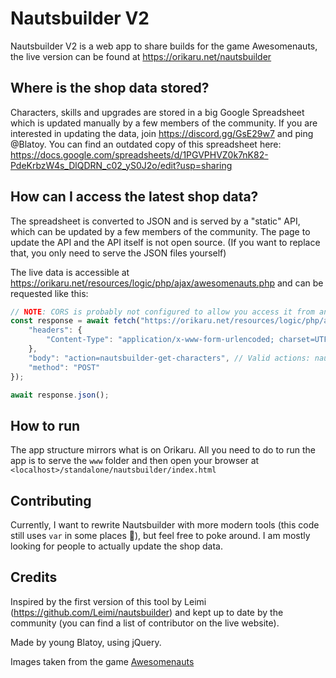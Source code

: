 # Nautsbuilder V2

Nautsbuilder V2 is a web app to share builds for the game Awesomenauts, the live version can be found at https://orikaru.net/nautsbuilder

## Where is the shop data stored?

Characters, skills and upgrades are stored in a big Google Spreadsheet which is updated manually by a few members of the community. If you are interested in updating the data, join https://discord.gg/GsE29w7 and ping @Blatoy.
You can find an outdated copy of this spreadsheet here: https://docs.google.com/spreadsheets/d/1PGVPHVZ0k7nK82-PdeKrbzW4s_DlQDRN_c02_yS0J2o/edit?usp=sharing

## How can I access the latest shop data?

The spreadsheet is converted to JSON and is served by a "static" API, which can be updated by a few members of the community. The page to update the API and the API itself is not open source. (If you want to replace that, you only need to serve the JSON files yourself)

The live data is accessible at https://orikaru.net/resources/logic/php/ajax/awesomenauts.php and can be requested like this:

```js
// NOTE: CORS is probably not configured to allow you access it from another page
const response = await fetch("https://orikaru.net/resources/logic/php/ajax/awesomenauts.php", {
    "headers": {
        "Content-Type": "application/x-www-form-urlencoded; charset=UTF-8"
    },
    "body": "action=nautsbuilder-get-characters", // Valid actions: nautsbuilder-get-contributors, nautsbuilder-get-characters, nautsbuilder-get-upgrades, nautsbuilder-get-skills, nautsbuilder-get-config, nautsbuilder-get-version
    "method": "POST"
});

await response.json();
```

## How to run

The app structure mirrors what is on Orikaru. All you need to do to run the app is to serve the `www` folder and then open your browser at `<localhost>/standalone/nautsbuilder/index.html`

## Contributing

Currently, I want to rewrite Nautsbuilder with more modern tools (this code still uses `var` in some places 🥲), but feel free to poke around. I am mostly looking for people to actually update the shop data.

## Credits

Inspired by the first version of this tool by Leimi (https://github.com/Leimi/nautsbuilder) and kept up to date by the community (you can find a list of contributor on the live website).

Made by young Blatoy, using jQuery.

Images taken from the game [Awesomenauts](awesomenauts.com)
